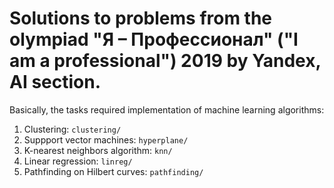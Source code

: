 # Solutions to problems from the olympiad "Я &ndash; Профессионал" ("I am a professional") 2019 by Yandex, AI section.

Basically, the tasks required implementation of machine learning algorithms:

1. Clustering: `clustering/`
2. Suppport vector machines: `hyperplane/`
3. K-nearest neighbors algorithm: `knn/`
4. Linear regression: `linreg/`
5. Pathfinding on Hilbert curves: `pathfinding/`

